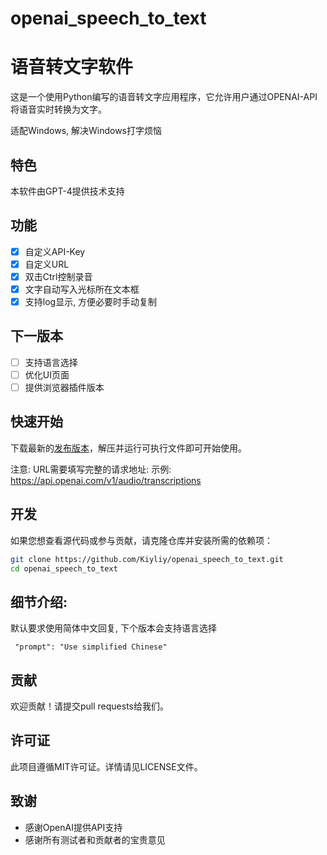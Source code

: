 # openai_speech_to_text
# 语音转文字软件

这是一个使用Python编写的语音转文字应用程序，它允许用户通过OPENAI-API将语音实时转换为文字。

适配Windows, 解决Windows打字烦恼

## 特色

本软件由GPT-4提供技术支持

## 功能

- [x] 自定义API-Key
- [x] 自定义URL
- [x] 双击Ctrl控制录音
- [x] 文字自动写入光标所在文本框
- [x] 支持log显示, 方便必要时手动复制

## 下一版本

- [ ] 支持语言选择
- [ ] 优化UI页面
- [ ] 提供浏览器插件版本

## 快速开始

下载最新的[发布版本](https://github.com/Kiyliy/openai_speech_to_text/releases/)，解压并运行可执行文件即可开始使用。

注意: URL需要填写完整的请求地址:
示例: https://api.openai.com/v1/audio/transcriptions

## 开发

如果您想查看源代码或参与贡献，请克隆仓库并安装所需的依赖项：

```bash
git clone https://github.com/Kiyliy/openai_speech_to_text.git
cd openai_speech_to_text
```

## 细节介绍:

默认要求使用简体中文回复, 下个版本会支持语言选择

```
 "prompt": "Use simplified Chinese"
```



## 贡献

欢迎贡献！请提交pull requests给我们。

## 许可证

此项目遵循MIT许可证。详情请见LICENSE文件。

## 致谢

- 感谢OpenAI提供API支持
- 感谢所有测试者和贡献者的宝贵意见